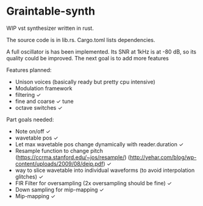 # Graintable-synth
WIP vst synthesizer written in rust.

The source code is in lib.rs. Cargo.toml lists dependencies.

A full oscillator is has been implemented. Its SNR at 1kHz is at -80 dB, so its quality could be improved. 
The next goal is to add more features

Features planned:
* Unison voices (basically ready but pretty cpu intensive)
* Modulation framework
* filtering ✓
* fine and coarse ✓ tune
* octave switches ✓



Part goals needed:
* Note on/off ✓
* wavetable pos ✓
* Let max wavetable pos change dynamically with reader.duration ✓
* Resample function to change pitch (https://ccrma.stanford.edu/~jos/resample/) (http://yehar.com/blog/wp-content/uploads/2009/08/deip.pdf) ✓
* way to slice wavetable into individual waveforms (to avoid interpolation glitches) ✓
* FIR Filter for oversampling (2x oversampling should be fine) ✓
* Down sampling for mip-mapping ✓ 
* Mip-mapping ✓


